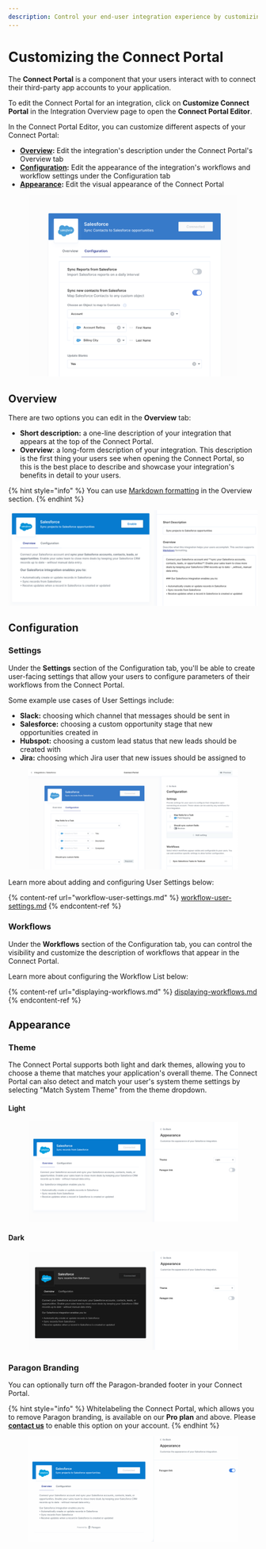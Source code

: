 ```yaml
---
description: Control your end-user integration experience by customizing Connect Portal.
---
```


# Customizing the Connect Portal

The **Connect Portal** is a component that your users interact with to connect their third-party app accounts to your application.

To edit the Connect Portal for an integration, click on **Customize Connect Portal** in the Integration Overview page to open the **Connect Portal Editor**.

In the Connect Portal Editor, you can customize different aspects of your Connect Portal:

* [**Overview**](connect-portal-customization.md#overview)**:** Edit the integration's description under the Connect Portal's Overview tab
* [**Configuration**](connect-portal-customization.md#configuration)**:** Edit the appearance of the integration's workflows and workflow settings under the Configuration tab
* [**Appearance**](connect-portal-customization.md#appearance)**:** Edit the visual appearance of the Connect Portal

<figure><img src="../.gitbook/assets/image (59).png" alt=""><figcaption></figcaption></figure>

## Overview

There are two options you can edit in the **Overview** tab:

* **Short description:** a one-line description of your integration that appears at the top of the Connect Portal.&#x20;
* **Overview**: a long-form description of your integration. This description is the first thing your users see when opening the Connect Portal, so this is the best place to describe and showcase your integration's benefits in detail to your users.

{% hint style="info" %}
You can use [Markdown formatting](https://commonmark.org/help/) in the Overview section.
{% endhint %}

![](<../.gitbook/assets/Using Markdown in Paragon Connect Portal (1).png>)

## Configuration

### Settings

Under the **Settings** section of the Configuration tab, you'll be able to create user-facing settings that allow your users to configure parameters of their workflows from the Connect Portal.

Some example use cases of User Settings include:

* **Slack:** choosing which channel that messages should be sent in
* **Salesforce:** choosing a custom opportunity stage that new opportunities created in
* **Hubspot:** choosing a custom lead status that new leads should be created with
* **Jira:** choosing which Jira user that new issues should be assigned to

<figure><img src="../.gitbook/assets/image (76).png" alt=""><figcaption></figcaption></figure>

Learn more about adding and configuring User Settings below:

{% content-ref url="workflow-user-settings.md" %}
[workflow-user-settings.md](workflow-user-settings.md)
{% endcontent-ref %}

### Workflows

Under the **Workflows** section of the Configuration tab, you can control the visibility and customize the description of workflows that appear in the Connect Portal.

Learn more about configuring the Workflow List below:

{% content-ref url="displaying-workflows.md" %}
[displaying-workflows.md](displaying-workflows.md)
{% endcontent-ref %}

## Appearance

### Theme

The Connect Portal supports both light and dark themes, allowing you to choose a theme that matches your application's overall theme. The Connect Portal can also detect and match your user's system theme settings by selecting "Match System Theme" from the theme dropdown.

#### Light

<figure><img src="../.gitbook/assets/Paragon Connect Portal in Light Mode.png" alt=""><figcaption></figcaption></figure>

#### Dark

<figure><img src="../.gitbook/assets/Paragon Connect Portal in Dark Mode.png" alt=""><figcaption></figcaption></figure>

### Paragon Branding

You can optionally turn off the Paragon-branded footer in your Connect Portal.&#x20;

{% hint style="info" %}
Whitelabeling the Connect Portal, which allows you to remove Paragon branding, is available on our **Pro plan** and above. Please [**contact us**](mailto:sales@useparagon.com) to enable this option on your account.
{% endhint %}

<figure><img src="../.gitbook/assets/Whitelabelling the Connect Portal in Paragon Connect.gif" alt=""><figcaption></figcaption></figure>
